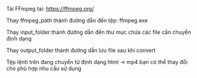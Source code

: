 Tải FFmpeg tại: https://ffmpeg.org/

Thay ffmpeg_path thành đường dẫn đến tệp: ffmpeg.exe

Thay input_folder thành đường dẫn đến thư mục chứa các file cần chuyển định dạng

Thay output_folder thành đường dẫn lưu file sau khi convert

Tệp lệnh trên đang chuyển từ định dạng html -> mp4 bạn có thể thay đổi cho phù hợp nhu cầu sử dụng
